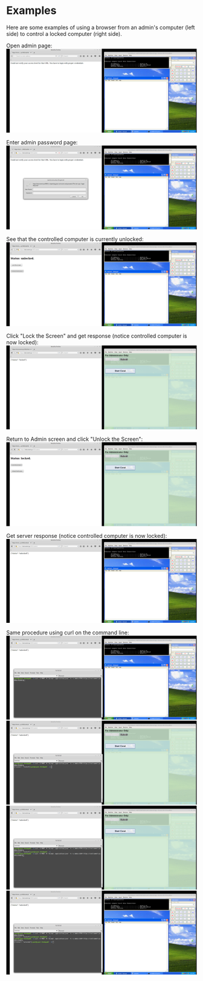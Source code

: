 Examples
===
Here are some examples of using a browser from an admin's computer (left side) to control a locked computer (right side).

Open admin page:
![Alt text](1.png)

Enter admin password page:
![Alt text](2.png)

See that the controlled computer is currently unlocked:
![Alt text](3.png)

Click "Lock the Screen" and get response (notice controlled computer is now locked):
![Alt text](4.png)

Return to Admin screen and click "Unlock the Screen":
![Alt text](5.png)

Get server response (notice controlled computer is now locked):
![Alt text](6.png)

Same procedure using curl on the command line:
![Alt text](7.png)
![Alt text](8.png)
![Alt text](9.png)
![Alt text](10.png)
